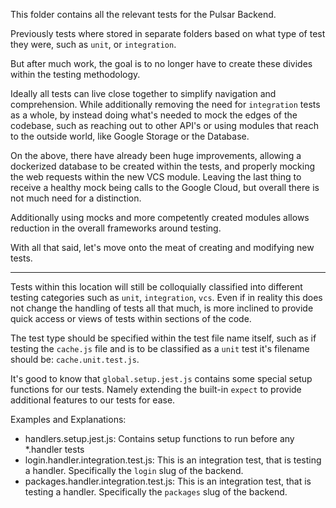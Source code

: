 This folder contains all the relevant tests for the Pulsar Backend.

Previously tests where stored in separate folders based on what type of test they were, such as `unit`, or `integration`.

But after much work, the goal is to no longer have to create these divides within the testing methodology.

Ideally all tests can live close together to simplify navigation and comprehension. While additionally removing the need for `integration` tests as a whole, by instead doing what's needed to mock the edges of the codebase, such as reaching out to other API's or using modules that reach to the outside world, like Google Storage or the Database.

On the above, there have already been huge improvements, allowing a dockerized database to be created within the tests, and properly mocking the web requests within the new VCS module. Leaving the last thing to receive a healthy mock being calls to the Google Cloud, but overall there is not much need for a distinction.

Additionally using mocks and more competently created modules allows reduction in the overall frameworks around testing.

With all that said, let's move onto the meat of creating and modifying new tests.

---

Tests within this location will still be colloquially classified into different testing categories such as `unit`, `integration`, `vcs`. Even if in reality this does not change the handling of tests all that much, is more inclined to provide quick access or views of tests within sections of the code.

The test type should be specified within the test file name itself, such as if testing the `cache.js` file and is to be classified as a `unit` test it's filename should be: `cache.unit.test.js`.

It's good to know that `global.setup.jest.js` contains some special setup functions for our tests. Namely extending the built-in `expect` to provide additional features to our tests for ease.

Examples and Explanations:

- handlers.setup.jest.js: Contains setup functions to run before any *.handler tests
- login.handler.integration.test.js: This is an integration test, that is testing a handler. Specifically the `login` slug of the backend.
- packages.handler.integration.test.js: This is an integration test, that is testing a handler. Specifically the `packages` slug of the backend.
